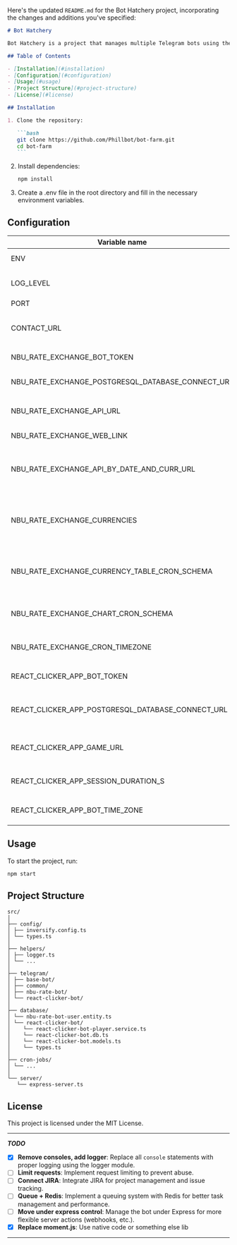 Here's the updated `README.md` for the Bot Hatchery project, incorporating the changes and additions you've specified:

````markdown
# Bot Hatchery

Bot Hatchery is a project that manages multiple Telegram bots using the Grammy framework and Inversify for dependency injection. This project includes bots for NBU Rate and React Clicker.

## Table of Contents

- [Installation](#installation)
- [Configuration](#configuration)
- [Usage](#usage)
- [Project Structure](#project-structure)
- [License](#license)

## Installation

1. Clone the repository:

   ```bash
   git clone https://github.com/Phillbot/bot-farm.git
   cd bot-farm
   ```
````

2. Install dependencies:

   ```bash
   npm install
   ```

3. Create a .env file in the root directory and fill in the necessary environment variables.

## Configuration

| Variable name                                     | Description                                       | Type                         |
| ------------------------------------------------- | ------------------------------------------------- | ---------------------------- |
| ENV                                               | Current environment                               | development \| production    |
| LOG_LEVEL                                         | Setup logger                                      | FULL \| COMPACT \| NONE      |
| PORT                                              | App port                                          | number                       |
| CONTACT_URL                                       | Any URL for server response in app start          | string                       |
| NBU_RATE_EXCHANGE_BOT_TOKEN                       | Token for Nbu bot                                 | string                       |
| NBU_RATE_EXCHANGE_POSTGRESQL_DATABASE_CONNECT_URL | PostgreSQL connection URL                         | string                       |
| NBU_RATE_EXCHANGE_API_URL                         | API URL for exchange rates                        | string                       |
| NBU_RATE_EXCHANGE_WEB_LINK                        | Web link for NBU rate                             | string                       |
| NBU_RATE_EXCHANGE_API_BY_DATE_AND_CURR_URL        | API URL for exchange rates by date and currency   | string                       |
| NBU_RATE_EXCHANGE_CURRENCIES                      | Currencies for exchange rates, separated by comma | string (split by ,)          |
| NBU_RATE_EXCHANGE_CURRENCY_TABLE_CRON_SCHEMA      | Cron schema for daily currencies message          | \* \* \* \* \*               |
| NBU_RATE_EXCHANGE_CHART_CRON_SCHEMA               | Cron schema for chart updates                     | \* \* \* \* \*               |
| NBU_RATE_EXCHANGE_CRON_TIMEZONE                   | Timezone for cron jobs                            | string                       |
| REACT_CLICKER_APP_BOT_TOKEN                       | Token for React Clicker bot                       | string                       |
| REACT_CLICKER_APP_POSTGRESQL_DATABASE_CONNECT_URL | PostgreSQL connection URL for clicker bot         | string                       |
| REACT_CLICKER_APP_GAME_URL                        | URL for React Clicker bot game                    | string                       |
| REACT_CLICKER_APP_SESSION_DURATION_S              | Session duration in seconds                       | string (converted to number) |
| REACT_CLICKER_APP_BOT_TIME_ZONE                   | Timezone for React Clicker bot                    | string                       |

## Usage

To start the project, run:

```bash
npm start
```

## Project Structure

```plaintext
src/
│
├── config/
│ ├── inversify.config.ts
│ └── types.ts
│
├── helpers/
│ ├── logger.ts
│ └── ...
│
├── telegram/
│ ├── base-bot/
│ ├── common/
│ ├── nbu-rate-bot/
│ └── react-clicker-bot/
│
├── database/
│ └── nbu-rate-bot-user.entity.ts
│ └── react-clicker-bot/
│    └── react-clicker-bot-player.service.ts
│    └── react-clicker-bot.db.ts
│    └── react-clicker-bot.models.ts
│    └── types.ts
│
├── cron-jobs/
│ └── ...
│
└── server/
   └── express-server.ts
```

## License

This project is licensed under the MIT License.

---

**_TODO_**

- [x] **Remove consoles, add logger**: Replace all `console` statements with proper logging using the logger module.
- [ ] **Limit requests**: Implement request limiting to prevent abuse.
- [ ] **Connect JIRA**: Integrate JIRA for project management and issue tracking.
- [ ] **Queue + Redis**: Implement a queuing system with Redis for better task management and performance.
- [ ] **Move under express control**: Manage the bot under Express for more flexible server actions (webhooks, etc.).
- [x] **Replace moment.js**: Use native code or something else lib

---

```

```
